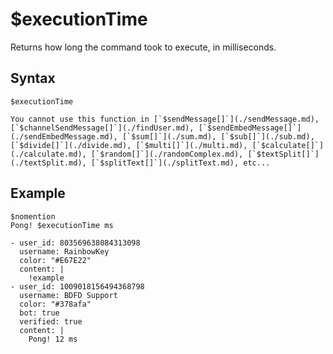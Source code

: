 # $executionTime
Returns how long the command took to execute, in milliseconds.

## Syntax
```
$executionTime
```

```admonish warning
You cannot use this function in [`$sendMessage[]`](./sendMessage.md), [`$channelSendMessage[]`](./findUser.md), [`$sendEmbedMessage[]`](./sendEmbedMessage.md), [`$sum[]`](./sum.md), [`$sub[]`](./sub.md), [`$divide[]`](./divide.md), [`$multi[]`](./multi.md), [`$calculate[]`](./calculate.md), [`$random[]`](./randomComplex.md), [`$textSplit[]`](./textSplit.md), [`$splitText[]`](./splitText.md), etc...
```

## Example
```
$nomention
Pong! $executionTime ms
```

```discord yaml
- user_id: 803569638084313098
  username: RainbowKey
  color: "#E67E22"
  content: |
    !example
- user_id: 1009018156494368798
  username: BDFD Support
  color: "#378afa"
  bot: true
  verified: true
  content: |
    Pong! 12 ms
```
